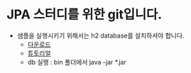 # JPA 스터디를 위한 git입니다.

* 샘플을 실행시키기 위해서는 h2 database를 설치하셔야 합니다.
  * [다운로드](http://www.h2database.com/html/download.html)
  * [튜토리얼](http://www.h2database.com/html/tutorial.html)
  * db 실행 : bin 폴더에서 java -jar *.jar
